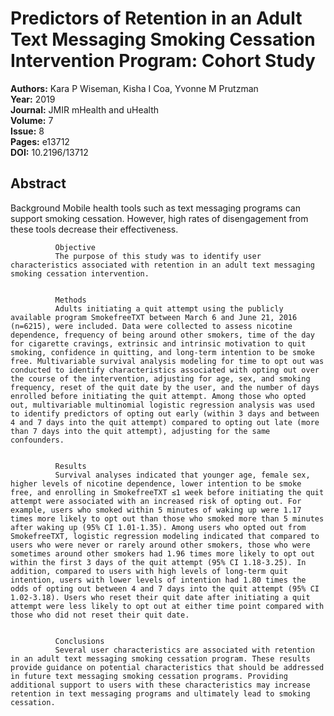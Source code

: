 # Predictors of Retention in an Adult Text Messaging Smoking Cessation Intervention Program: Cohort Study

**Authors:** Kara P Wiseman, Kisha I Coa, Yvonne M Prutzman  
**Year:** 2019  
**Journal:** JMIR mHealth and uHealth  
**Volume:** 7  
**Issue:** 8  
**Pages:** e13712  
**DOI:** 10.2196/13712  

## Abstract
Background
              Mobile health tools such as text messaging programs can support smoking cessation. However, high rates of disengagement from these tools decrease their effectiveness.
            
            
              Objective
              The purpose of this study was to identify user characteristics associated with retention in an adult text messaging smoking cessation intervention.
            
            
              Methods
              Adults initiating a quit attempt using the publicly available program SmokefreeTXT between March 6 and June 21, 2016 (n=6215), were included. Data were collected to assess nicotine dependence, frequency of being around other smokers, time of the day for cigarette cravings, extrinsic and intrinsic motivation to quit smoking, confidence in quitting, and long-term intention to be smoke free. Multivariable survival analysis modeling for time to opt out was conducted to identify characteristics associated with opting out over the course of the intervention, adjusting for age, sex, and smoking frequency, reset of the quit date by the user, and the number of days enrolled before initiating the quit attempt. Among those who opted out, multivariable multinomial logistic regression analysis was used to identify predictors of opting out early (within 3 days and between 4 and 7 days into the quit attempt) compared to opting out late (more than 7 days into the quit attempt), adjusting for the same confounders.
            
            
              Results
              Survival analyses indicated that younger age, female sex, higher levels of nicotine dependence, lower intention to be smoke free, and enrolling in SmokefreeTXT ≤1 week before initiating the quit attempt were associated with an increased risk of opting out. For example, users who smoked within 5 minutes of waking up were 1.17 times more likely to opt out than those who smoked more than 5 minutes after waking up (95% CI 1.01-1.35). Among users who opted out from SmokefreeTXT, logistic regression modeling indicated that compared to users who were never or rarely around other smokers, those who were sometimes around other smokers had 1.96 times more likely to opt out within the first 3 days of the quit attempt (95% CI 1.18-3.25). In addition, compared to users with high levels of long-term quit intention, users with lower levels of intention had 1.80 times the odds of opting out between 4 and 7 days into the quit attempt (95% CI 1.02-3.18). Users who reset their quit date after initiating a quit attempt were less likely to opt out at either time point compared with those who did not reset their quit date.
            
            
              Conclusions
              Several user characteristics are associated with retention in an adult text messaging smoking cessation program. These results provide guidance on potential characteristics that should be addressed in future text messaging smoking cessation programs. Providing additional support to users with these characteristics may increase retention in text messaging programs and ultimately lead to smoking cessation.

